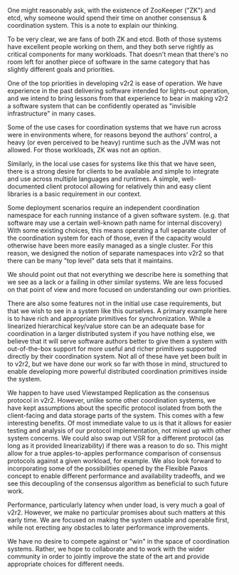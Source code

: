 One might reasonably ask, with the existence of ZooKeeper ("ZK") and etcd, why someone would spend their time on another consensus & coordination system. This is a note to explain our thinking.

To be very clear, we are fans of both ZK and etcd. Both of those systems have excellent people working on them, and they both serve rightly as critical components for many workloads. That doesn't mean that there's no room left for another piece of software in the same category that has slightly different goals and priorities.

One of the top priorities in developing v2r2 is ease of operation. We have experience in the past delivering software intended for lights-out operation, and we intend to bring lessons from that experience to bear in making v2r2 a software system that can be confidently operated as "invisible infrastructure" in many cases.

Some of the use cases for coordination systems that we have run across were in environments where, for reasons beyond the authors' control, a heavy (or even perceived to be heavy) runtime such as the JVM was not allowed. For those workloads, ZK was not an option.

Similarly, in the local use cases for systems like this that we have seen, there is a strong desire for clients to be available and simple to integrate and use across multiple languages and runtimes. A simple, well-documented client protocol allowing for relatively thin and easy client libraries is a basic requirement in our context.

Some deployment scenarios require an independent coordination namespace for each running instance of a given software system. (e.g. that software may use a certain well-known path name for internal discovery) With some existing choices, this means operating a full separate cluster of the coordination system for each of those, even if the capacity would otherwise have been more easily managed as a single cluster. For this reason, we designed the notion of separate namespaces into v2r2 so that there can be many "top level" data sets that it maintains.

We should point out that not everything we describe here is something that we see as a lack or a failing in other similar systems. We are less focused on that point of view and more focused on understanding our own priorities.

There are also some features not in the initial use case requirements, but that we wish to see in a system like this ourselves. A primary example here is to have rich and appropriate primitives for synchronization. While a linearized hierarchical key/value store can be an adequate base for coordination in a larger distributed system if you have nothing else, we believe that it will serve software authors better to give them a system with out-of-the-box support for more useful and richer primitives supported directly by their coordination system. Not all of these have yet been built in to v2r2, but we have done our work so far with those in mind, structured to enable developing more powerful distributed coordination primitives inside the system.

We happen to have used Viewstamped Replication as the consensus protocol in v2r2. However, unlike some other coordination systems, we have kept assumptions about the specific protocol isolated from both the client-facing and data storage parts of the system. This comes with a few interesting benefits. Of most immediate value to us is that it allows for easier testing and analysis of our protocol implementation, not mixed up with other system concerns. We could also swap out VSR for a different protocol (as long as it provided linearizability) if there was a reason to do so. This might allow for a true apples-to-apples performance comparison of consensus protocols against a given workload, for example. We also look forward to incorporating some of the possibilities opened by the Flexible Paxos concept to enable different performance and availability tradeoffs, and we see this decoupling of the consensus algorithm as beneficial to such future work.

Performance, particularly latency when under load, is very much a goal of v2r2. However, we make no particular promises about such matters at this early time. We are focused on making the system usable and operable first, while not erecting any obstacles to later performance improvements.

We have no desire to compete against or "win" in the space of coordination systems. Rather, we hope to collaborate and to work with the wider community in order to jointly improve the state of the art and provide appropriate choices for different needs.
